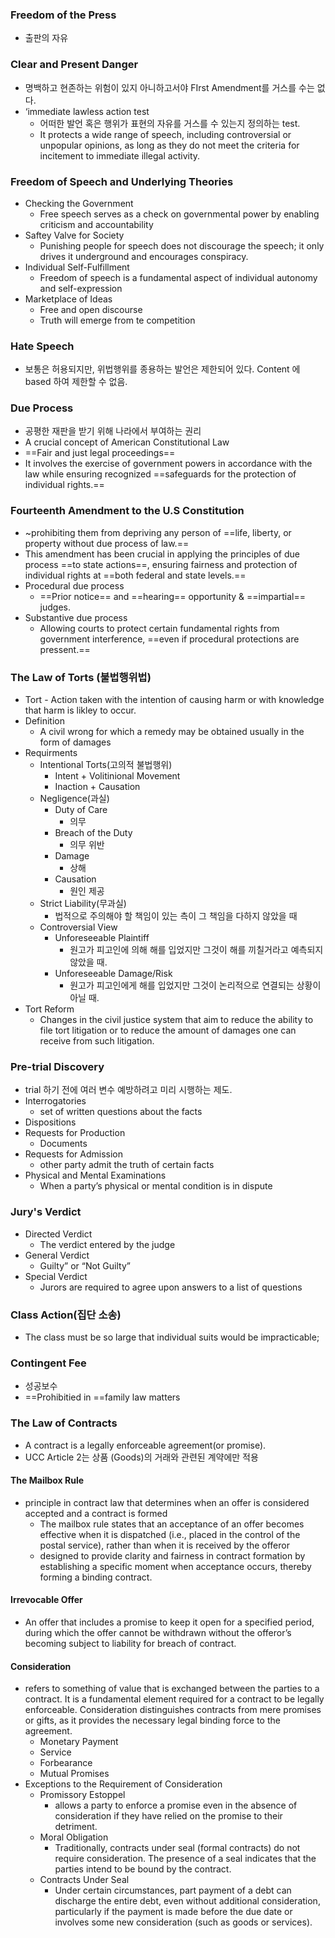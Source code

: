 ### Freedom of the Press
- 출판의 자유

### Clear and Present Danger
- 명백하고 현존하는 위험이 있지 아니하고서야 FIrst Amendment를 거스를 수는 없다.
- ‘immediate lawless action test
	- 어떠한 발언 혹은 행위가 표현의 자유를 거스를 수 있는지 정의하는 test.
	- It protects a wide range of speech, including controversial or unpopular opinions, as long as they do not meet the criteria for incitement to immediate illegal activity.

### Freedom of Speech and Underlying Theories
- Checking the Government
	- Free speech serves as a check on governmental power by enabling criticism and accountability
- Saftey Valve for Society
	- Punishing people for speech does not discourage the speech; it only drives it underground and encourages conspiracy.
- Individual Self-Fulfillment
	- Freedom of speech is a fundamental aspect of individual autonomy and self-expression
- Marketplace of Ideas
	- Free and open discourse
	- Truth will emerge from te competition

### Hate Speech
- 보통은 허용되지만, 위법행위를 종용하는 발언은 제한되어 있다. Content 에 based 하여 제한할 수 없음.

### Due Process
- 공평한 재판을 받기 위해 나라에서 부여하는 권리
- A crucial concept of American Constitutional Law
- ==Fair and just legal proceedings==
- It involves the exercise of government powers in accordance with the law while ensuring recognized ==safeguards for the protection of individual rights.==

### Fourteenth Amendment to the U.S Constitution
- ~prohibiting them from depriving any person of ==life, liberty, or property without due process of law.==
- This amendment has been crucial in applying the principles of due process ==to state actions==, ensuring fairness and protection of individual rights at ==both federal and state levels.==
- Procedural due process
	- ==Prior notice== and ==hearing== opportunity & ==impartial== judges.
- Substantive due process
	- Allowing courts to protect certain fundamental rights from government interference, ==even if procedural protections are pressent.==

### The Law of Torts (불법행위법)
- Tort - Action taken with the intention of causing harm or with knowledge that harm is likley to occur.
- Definition
	- A civil wrong for which a remedy may be obtained usually in the form of damages
- Requirments
	- Intentional Torts(고의적 불법행위)
		- Intent + Volitinional Movement
		- Inaction + Causation
	- Negligence(과실)
		- Duty of Care
			- 의무
		- Breach of the Duty
			- 의무 위반
		- Damage
			- 상해
		- Causation
			- 원인 제공
	- Strict Liability(무과실)
		- 법적으로 주의해야 할 책임이 있는 측이 그 책임을 다하지 않았을 때
	- Controversial View
		- Unforeseeable Plaintiff
			- 원고가 피고인에 의해 해를 입었지만 그것이 해를 끼칠거라고 예측되지 않았을 때.
		 - Unforeseeable Damage/Risk
			 - 원고가 피고인에게 해를 입었지만 그것이 논리적으로 연결되는 상황이 아닐 때.
- Tort Reform
	- Changes in the civil justice system that aim to reduce the ability to file tort litigation or to reduce the amount of damages one can receive from such litigation.

### Pre-trial Discovery
- trial 하기 전에 여러 변수 예방하려고 미리 시행하는 제도.
- Interrogatories
	- set of written questions about the facts
- Dispositions
- Requests for Production
	- Documents
- Requests for Admission
	- other party admit the truth of certain facts
- Physical and Mental Examinations
	- When a party’s physical or mental condition is in dispute

### Jury's Verdict
- Directed Verdict
	- The verdict entered by the judge
- General Verdict
	- Guilty” or “Not Guilty”
- Special Verdict
	- Jurors are required to agree upon answers to a list of questions

### Class Action(집단 소송)
- The class must be so large that individual suits would be impracticable;

### Contingent Fee
- 성공보수
- ==Prohibitied in ==family law matters

### The Law of Contracts
- A contract is a legally enforceable agreement(or promise).
- UCC Article 2는 상품 (Goods)의 거래와 관련된 계약에만 적용  
#### The Mailbox Rule
- principle in contract law that determines when an offer is considered accepted and a contract is formed
	- The mailbox rule states that an acceptance of an offer becomes effective when it is dispatched (i.e., placed in the control of the postal service), rather than when it is received by the offeror
	- designed to provide clarity and fairness in contract formation by establishing a specific moment when acceptance occurs, thereby forming a binding contract.
#### Irrevocable Offer
- An offer that includes a promise to keep it open for a specified period, during which the offer cannot be withdrawn without the offeror’s becoming subject to liability for breach of contract.

#### Consideration
- refers to something of value that is exchanged between the parties to a contract. It is a fundamental element required for a contract to be legally enforceable. Consideration distinguishes contracts from mere promises or gifts, as it provides the necessary legal binding force to the agreement.
	- Monetary Payment
	- Service
	- Forbearance
	- Mutual Promises
- Exceptions to the Requirement of Consideration
	- Promissory Estoppel
		- allows a party to enforce a promise even in the absence of consideration if they have relied on the promise to their detriment.
	- Moral Obligation
		- Traditionally, contracts under seal (formal contracts) do not require consideration. The presence of a seal indicates that the parties intend to be bound by the contract.
	- Contracts Under Seal
		- Under certain circumstances, part payment of a debt can discharge the entire debt, even without additional consideration, particularly if the payment is made before the due date or involves some new consideration (such as goods or services).